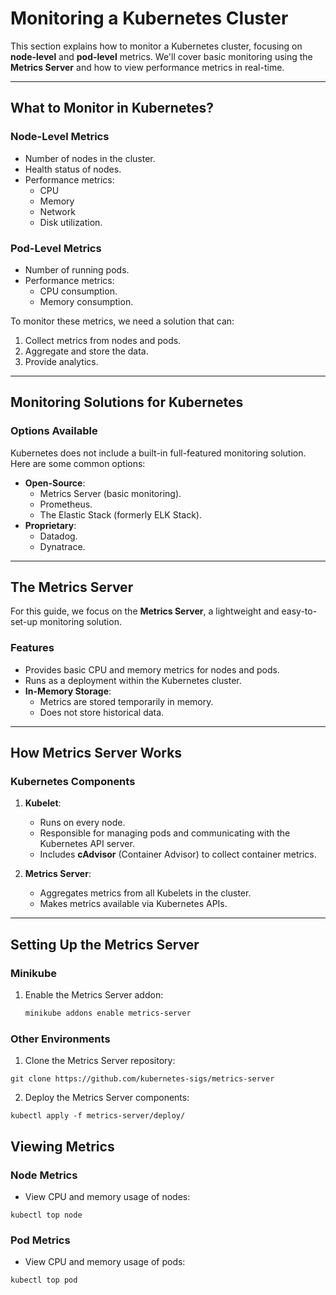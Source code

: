 # Monitoring a Kubernetes Cluster

This section explains how to monitor a Kubernetes cluster, focusing on **node-level** and **pod-level** metrics. We'll cover basic monitoring using the **Metrics Server** and how to view performance metrics in real-time.

---

## What to Monitor in Kubernetes?

### Node-Level Metrics

- Number of nodes in the cluster.
- Health status of nodes.
- Performance metrics:
  - CPU
  - Memory
  - Network
  - Disk utilization.

### Pod-Level Metrics

- Number of running pods.
- Performance metrics:
  - CPU consumption.
  - Memory consumption.

To monitor these metrics, we need a solution that can:

1. Collect metrics from nodes and pods.
2. Aggregate and store the data.
3. Provide analytics.

---

## Monitoring Solutions for Kubernetes

### Options Available

Kubernetes does not include a built-in full-featured monitoring solution. Here are some common options:

- **Open-Source**:
  - Metrics Server (basic monitoring).
  - Prometheus.
  - The Elastic Stack (formerly ELK Stack).
- **Proprietary**:
  - Datadog.
  - Dynatrace.

---

## The Metrics Server

For this guide, we focus on the **Metrics Server**, a lightweight and easy-to-set-up monitoring solution.

### Features

- Provides basic CPU and memory metrics for nodes and pods.
- Runs as a deployment within the Kubernetes cluster.
- **In-Memory Storage**:
  - Metrics are stored temporarily in memory.
  - Does not store historical data.

---

## How Metrics Server Works

### Kubernetes Components

1. **Kubelet**:

   - Runs on every node.
   - Responsible for managing pods and communicating with the Kubernetes API server.
   - Includes **cAdvisor** (Container Advisor) to collect container metrics.

2. **Metrics Server**:
   - Aggregates metrics from all Kubelets in the cluster.
   - Makes metrics available via Kubernetes APIs.

---

## Setting Up the Metrics Server

### Minikube

1. Enable the Metrics Server addon:
   ```bash
   minikube addons enable metrics-server
   ```

### Other Environments

1. Clone the Metrics Server repository:

```
git clone https://github.com/kubernetes-sigs/metrics-server
```

2. Deploy the Metrics Server components:

```
kubectl apply -f metrics-server/deploy/
```

## Viewing Metrics

### Node Metrics

- View CPU and memory usage of nodes:

```
kubectl top node
```

### Pod Metrics

- View CPU and memory usage of pods:

```
kubectl top pod
```
